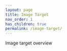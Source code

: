 ```yaml
---
layout: page
title: Image Target
nav_order: 1
has_children: true
permalink: /image-target/
---
```


Image target overview
